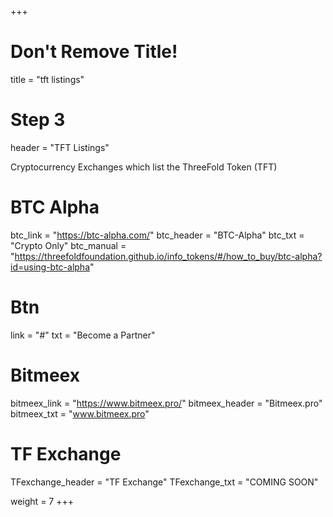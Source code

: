 +++
# Don't Remove Title!
title = "tft listings"

# Step 3

header = "TFT Listings"

Cryptocurrency Exchanges which list the ThreeFold Token (TFT)

# BTC Alpha
btc_link = "https://btc-alpha.com/"
btc_header = "BTC-Alpha"
btc_txt = "Crypto Only"
btc_manual = "https://threefoldfoundation.github.io/info_tokens/#/how_to_buy/btc-alpha?id=using-btc-alpha"

# Btn
link = "#"
txt = "Become a Partner"

# Bitmeex
bitmeex_link = "https://www.bitmeex.pro/"
bitmeex_header = "Bitmeex.pro"
bitmeex_txt = "www.bitmeex.pro"

# TF Exchange
TFexchange_header = "TF Exchange"
TFexchange_txt = "COMING SOON"

weight = 7
+++
